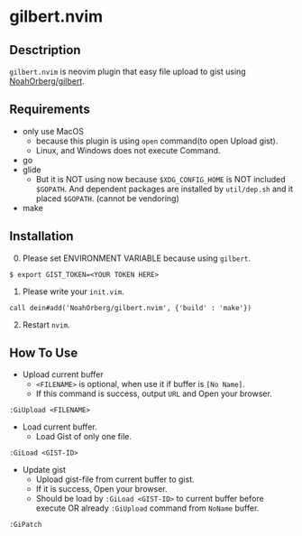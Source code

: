 # gilbert.nvim

## Desctription
`gilbert.nvim` is neovim plugin that easy file upload to gist using [NoahOrberg/gilbert](http://github.com/NoahOrberg/gilbert).

## Requirements
- only use MacOS
  - because this plugin is using `open` command(to open Upload gist).
  - Linux, and Windows does not execute Command.
- go
- glide
  - But it is NOT using now because `$XDG_CONFIG_HOME` is NOT included `$GOPATH`. And dependent packages are installed by `util/dep.sh` and it placed `$GOPATH`. (cannot be vendoring)
- make

## Installation
0. Please set ENVIRONMENT VARIABLE because using `gilbert`.
```
$ export GIST_TOKEN=<YOUR TOKEN HERE>
```
1. Please write your `init.vim`.
```
call dein#add('NoahOrberg/gilbert.nvim', {'build' : 'make'})
```
2. Restart `nvim`.

## How To Use
- Upload current buffer
  - `<FILENAME>` is optional, when use it if buffer is `[No Name]`.
  - If this command is success, output `URL` and Open your browser.
```
:GiUpload <FILENAME>
```
- Load current buffer.
  - Load Gist of only one file.
```
:GiLoad <GIST-ID>
```
- Update gist
  - Upload gist-file from current buffer to gist.
  - If it is success, Open your browser.
  - Should be load by `:GiLoad <GIST-ID>` to current buffer before execute OR already `:GiUpload` command from `NoName` buffer.
```
:GiPatch
```

